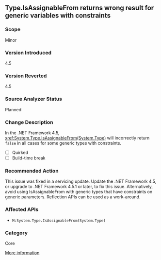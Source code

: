 ## Type.IsAssignableFrom returns wrong result for generic variables with constraints

### Scope
Minor

### Version Introduced
4.5

### Version Reverted
4.5

### Source Analyzer Status
Planned

### Change Description

In the .NET Framework 4.5,
<xref:System.Type.IsAssignableFrom(System.Type)>
will incorrectly return `false` in all cases for some generic types with
constraints.

- [ ] Quirked
- [ ] Build-time break

### Recommended Action

This issue was fixed in a servicing update. Update the .NET Framework
4.5, or upgrade to .NET Framework 4.5.1 or later, to fix this issue.
Alternatively, avoid using IsAssignableFrom with generic types that have
constraints on generic parameters. Reflection APIs can be used as a work-around.

### Affected APIs
* `M:System.Type.IsAssignableFrom(System.Type)`

### Category
Core

[More information](http://connect.microsoft.com/VisualStudio/feedback/details/760270/type-isassignablefrom-for-type-parameters-is-broken)

<!--
  ### Notes
  Can be added to a single-compilation API analyzer
-->

<!-- breaking change id: 89 -->
